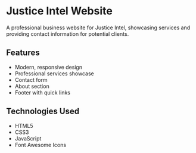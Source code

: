 # Justice Intel Website

A professional business website for Justice Intel, showcasing services and providing contact information for potential clients.

## Features

- Modern, responsive design
- Professional services showcase
- Contact form
- About section
- Footer with quick links

## Technologies Used

- HTML5
- CSS3
- JavaScript
- Font Awesome Icons
